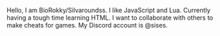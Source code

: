 Hello, I am BioRokky/Silvaroundss.
I like JavaScript and Lua.
Currently having a tough time learning HTML.
I want to collaborate with others to make cheats for games.
My Discord account is @sises.